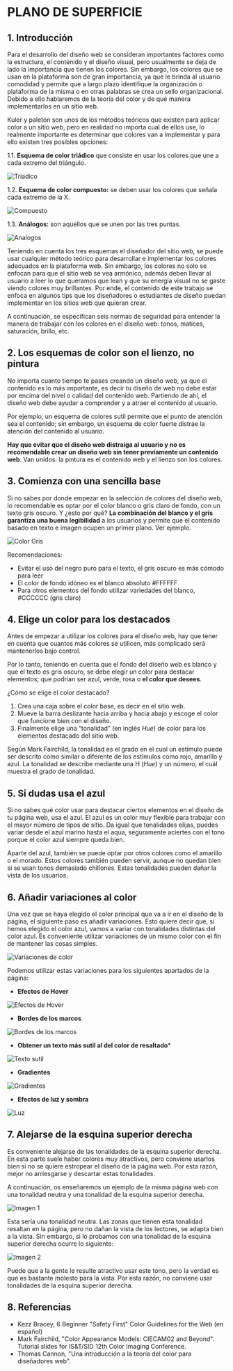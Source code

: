 # PLANO DE SUPERFICIE

## 1. Introducción
Para el desarrollo del diseño web se consideran importantes factores como la estructura, el contenido y el diseño visual, pero usualmente se deja de lado la importancia que tienen los colores. Sin embargo, los colores que se usan en la plataforma son de gran importancia, ya que le brinda al usuario comodidad y permite que a largo plazo identifique la organización o plataforma de la misma o en otras palabras se crea un sello organizacional. Debido a ello hablaremos de la teoría del color y de qué manera implementarlos en un sitio web. 

Kuler y paletón son unos de los métodos teóricos que existen para aplicar color a un sitio web, pero en realidad no importa cual de ellos use, lo realmente importante es determinar que colores van a implementar y para ello existen tres posibles opciones: 

1.1. **Esquema de color triádico** que consiste en usar los colores que une a cada extremo del triángulo.

![Triadico](imagenes/tri.png)

1.2. **Esquema de color compuesto:** se deben usar los colores que señala cada extremo de la X. 

![Compuesto](imagenes/compuesto.png)

1.3. **Análogos:** son aquellos que se unen por las tres puntas.

![Analogos](imagenes/ana.png)

Teniendo en cuenta los tres esquemas el diseñador del sitio web, se puede usar cualquier método teórico para desarrollar e implementar los colores adecuados en la plataforma web. Sin embargo, los colores no solo se enfocan para que el sitio web se vea armónico, además deben llevar al usuario a leer lo que queramos que lean y que su energía visual no se gaste viendo colores muy brillantes. Por ende, el contenido de este trabajo se enfoca en algunos tips que los diseñadores o estudiantes de diseño puedan implementar en los sitios web que quieran crear. 


A continuación, se especifican seis normas de seguridad para entender la manera de trabajar con los colores en el diseño web: tonos, matices, saturación, brillo, etc. 

## 2. Los esquemas de color son el lienzo, no pintura
No importa cuanto tiempo te pases creando un diseño web, ya que el contenido es lo más importante, es decir tu diseño de web no debe estar por encima del nivel o calidad del contenido web. Partiendo de ahí, el diseño web debe ayudar a comprender y a atraer el contenido al usuario. 

Por ejemplo, un esquema de colores sutil permite que el punto de atención sea el contenido; sin embargo, un esquema de color fuerte distrae la atención del contenido al usuario.

**Hay que evitar que el diseño web distraiga al usuario y no es recomendable crear un diseño web sin tener previamente un contenido web**. Van unidos: la pintura es el contenido web y el lienzo son los colores. 

## 3. Comienza con una sencilla base 
Si no sabes por donde empezar en la selección de colores del diseño web, lo recomendable es optar por el color blanco o gris claro de fondo, con un texto gris oscuro. Y ¿esto por qué? **La combinación del blanco y el gris garantiza una buena legibilidad** a los usuarios y permite que el contenido basado en texto e imagen ocupen un primer plano. Ver ejemplo.

![Color Gris](imagenes/gris.png)

Recomendaciones:
-	Evitar el uso del negro puro para el texto, el gris oscuro es más cómodo para leer
-	El color de fondo idóneo es el blanco absoluto #FFFFFF 
-	Para otros elementos del fondo utilizar variedades del blanco, #CCCCCC (gris claro)

## 4. Elige un color para los destacados
Antes de empezar a utilizar los colores para el diseño web, hay que tener en cuenta que cuantos más colores se utilicen, más complicado será mantenerlos bajo control.

Por lo tanto, teniendo en cuenta que el fondo del diseño web es blanco y que el texto es gris oscuro, se debe elegir un color para destacar elementos; que podrían ser azul, verde, rosa o **el color que desees**. 

¿Cómo se elige el color destacado?
1.	Crea una caja sobre el color base, es decir en el sitio web.
2.	Mueve la barra deslizante hacia arriba y hacia abajo y escoge el color que funcione bien con el diseño. 
3.	Finalmente elige una “tonalidad” (en inglés *Hue*) de color para los elementos destacado del sitio web. 

Según Mark Fairchild, la tonalidad es el grado en el cual un estímulo puede ser descrito como similar o diferente de los estímulos como rojo, amarillo y azul. La tonalidad se describe mediante una H (*Hue*) y un número, el cuál muestra el grado de tonalidad.  

## 5. Si dudas usa el azul 
Si no sabes qué color usar para destacar ciertos elementos en el diseño de tu página web, usa el azul. El azul es un color muy flexible para trabajar con el mayor número de tipos de sitio. Da igual que tonalidades elijas, puedes variar desde el azul marino hasta el aqua, seguramente aciertes con el tono porque el color azul siempre queda bien.

Aparte del azul, también se puede optar por otros colores como el amarillo o el morado. Estos colores también pueden servir, aunque no quedan bien si se usan tonos demasiado chillones. Estas tonalidades pueden dañar la vista de los usuarios.

## 6. Añadir variaciones al color 
Una vez que se haya elegido el color principal que va a ir en el diseño de la página, el siguiente paso es añadir variaciones. Esto quiere decir que, si hemos elegido el color azul, vamos a variar con tonalidades distintas del color azul. Es conveniente utilizar variaciones de un mismo color con el fin de mantener las cosas simples. 

![Variaciones de color](https://github.com/DeustoPWEB2018/Elementos-de-la-UX/blob/color/5-superficie/imagenes/Variaciones%20del%20color.png)

Podemos utilizar estas variaciones para los siguientes apartados de la página:

- **Efectos de Hover**

![Efectos de Hover](https://github.com/DeustoPWEB2018/Elementos-de-la-UX/blob/color/5-superficie/imagenes/Efectos%20de%20Hover.png)

- **Bordes de los marcos**

![Bordes de los marcos](https://github.com/DeustoPWEB2018/Elementos-de-la-UX/blob/color/5-superficie/imagenes/Bordes%20de%20los%20marcos.png)

- **Obtener un texto más sutil al del color de resaltado***

![Texto sutil](https://github.com/DeustoPWEB2018/Elementos-de-la-UX/blob/color/5-superficie/imagenes/Texto%20sutil.png)

- **Gradientes**

![Gradientes](https://github.com/DeustoPWEB2018/Elementos-de-la-UX/blob/color/5-superficie/imagenes/Gradientes.png)

- **Efectos de luz y sombra**

![Luz](https://github.com/DeustoPWEB2018/Elementos-de-la-UX/blob/color/5-superficie/imagenes/luz.png)

## 7. Alejarse de la esquina superior derecha
Es conveniente alejarse de las tonalidades de la esquina superior derecha. En esta parte suele haber colores muy atractivos, pero conviene usarlos bien si no se quiere estropear el diseño de la página web. Por esta razón, mejor no arriesgarse y descartar estas tonalidades.

A continuación, os enseñaremos un ejemplo de la misma página web con una tonalidad neutra y una tonalidad de la esquina superior derecha.

![Imagen 1](https://github.com/DeustoPWEB2018/Elementos-de-la-UX/blob/color/5-superficie/imagenes/Imagen%201.png)

Esta sería una tonalidad neutra. Las zonas que tienen esta tonalidad resaltan en la página, pero no dañan la vista de los lectores, se adapta bien a la vista. Sin embargo, si lo probamos con una tonalidad de la esquina superior derecha ocurre lo siguiente: 

![Imagen 2](https://github.com/DeustoPWEB2018/Elementos-de-la-UX/blob/color/5-superficie/imagenes/Imagen%202.png)

Puede que a la gente le resulte atractivo usar este tono, pero la verdad es que es bastante molesto para la vista. Por esta razón, no conviene usar tonalidades de la esquina superior derecha.

## 8. Referencias
- Kezz Bracey, 6 Beginner "Safety First" Color Guidelines for the Web (en español) 
- Mark Fairchild, "Color Appearance Models: CIECAM02 and Beyond". Tutorial slides for IS&T/SID 12th Color Imaging Conference.
- Thomas Cannon, "Una introducción a la teoría del color para diseñadores web".
